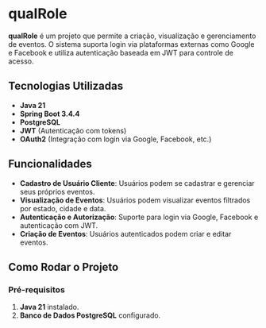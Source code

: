 # qualRole

**qualRole** é um projeto que permite a criação, visualização e gerenciamento de eventos. O sistema suporta login via plataformas externas como Google e Facebook e utiliza autenticação baseada em JWT para controle de acesso.

## Tecnologias Utilizadas

- **Java 21**
- **Spring Boot 3.4.4**
- **PostgreSQL**
- **JWT** (Autenticação com tokens)
- **OAuth2** (Integração com login via Google, Facebook, etc.)

## Funcionalidades

- **Cadastro de Usuário Cliente**: Usuários podem se cadastrar e gerenciar seus próprios eventos.
- **Visualização de Eventos**: Usuários podem visualizar eventos filtrados por estado, cidade e data.
- **Autenticação e Autorização**: Suporte para login via Google, Facebook e autenticação com JWT.
- **Criação de Eventos**: Usuários autenticados podem criar e editar eventos.

## Como Rodar o Projeto

### Pré-requisitos

1. **Java 21** instalado.
2. **Banco de Dados PostgreSQL** configurado.
